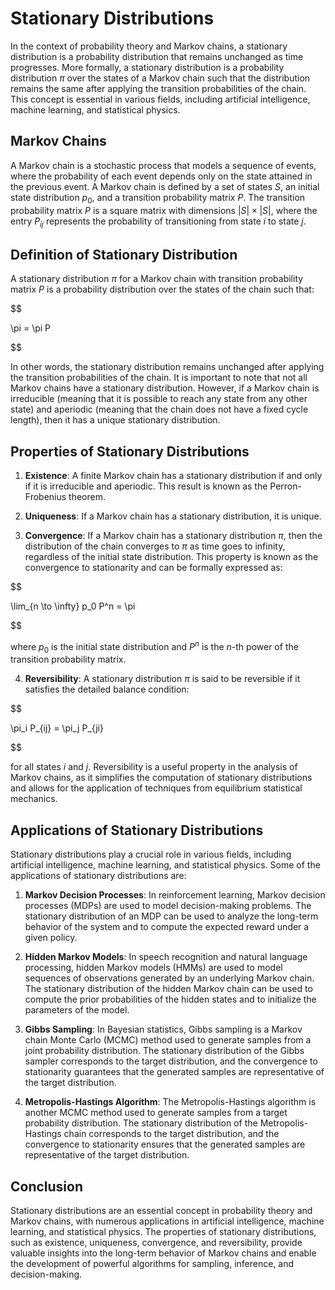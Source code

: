 # Stationary Distributions

In the context of probability theory and Markov chains, a stationary distribution is a probability distribution that remains unchanged as time progresses. More formally, a stationary distribution is a probability distribution $\pi$ over the states of a Markov chain such that the distribution remains the same after applying the transition probabilities of the chain. This concept is essential in various fields, including artificial intelligence, machine learning, and statistical physics.

## Markov Chains

A Markov chain is a stochastic process that models a sequence of events, where the probability of each event depends only on the state attained in the previous event. A Markov chain is defined by a set of states $S$, an initial state distribution $p_0$, and a transition probability matrix $P$. The transition probability matrix $P$ is a square matrix with dimensions $|S| \times |S|$, where the entry $P_{ij}$ represents the probability of transitioning from state $i$ to state $j$.

## Definition of Stationary Distribution

A stationary distribution $\pi$ for a Markov chain with transition probability matrix $P$ is a probability distribution over the states of the chain such that:


$$

\pi = \pi P

$$


In other words, the stationary distribution remains unchanged after applying the transition probabilities of the chain. It is important to note that not all Markov chains have a stationary distribution. However, if a Markov chain is irreducible (meaning that it is possible to reach any state from any other state) and aperiodic (meaning that the chain does not have a fixed cycle length), then it has a unique stationary distribution.

## Properties of Stationary Distributions

1. **Existence**: A finite Markov chain has a stationary distribution if and only if it is irreducible and aperiodic. This result is known as the Perron-Frobenius theorem.

2. **Uniqueness**: If a Markov chain has a stationary distribution, it is unique.

3. **Convergence**: If a Markov chain has a stationary distribution $\pi$, then the distribution of the chain converges to $\pi$ as time goes to infinity, regardless of the initial state distribution. This property is known as the convergence to stationarity and can be formally expressed as:

   
$$

   \lim_{n \to \infty} p_0 P^n = \pi
   
$$


   where $p_0$ is the initial state distribution and $P^n$ is the $n$-th power of the transition probability matrix.

4. **Reversibility**: A stationary distribution $\pi$ is said to be reversible if it satisfies the detailed balance condition:

   
$$

   \pi_i P_{ij} = \pi_j P_{ji}
   
$$


   for all states $i$ and $j$. Reversibility is a useful property in the analysis of Markov chains, as it simplifies the computation of stationary distributions and allows for the application of techniques from equilibrium statistical mechanics.

## Applications of Stationary Distributions

Stationary distributions play a crucial role in various fields, including artificial intelligence, machine learning, and statistical physics. Some of the applications of stationary distributions are:

1. **Markov Decision Processes**: In reinforcement learning, Markov decision processes (MDPs) are used to model decision-making problems. The stationary distribution of an MDP can be used to analyze the long-term behavior of the system and to compute the expected reward under a given policy.

2. **Hidden Markov Models**: In speech recognition and natural language processing, hidden Markov models (HMMs) are used to model sequences of observations generated by an underlying Markov chain. The stationary distribution of the hidden Markov chain can be used to compute the prior probabilities of the hidden states and to initialize the parameters of the model.

3. **Gibbs Sampling**: In Bayesian statistics, Gibbs sampling is a Markov chain Monte Carlo (MCMC) method used to generate samples from a joint probability distribution. The stationary distribution of the Gibbs sampler corresponds to the target distribution, and the convergence to stationarity guarantees that the generated samples are representative of the target distribution.

4. **Metropolis-Hastings Algorithm**: The Metropolis-Hastings algorithm is another MCMC method used to generate samples from a target probability distribution. The stationary distribution of the Metropolis-Hastings chain corresponds to the target distribution, and the convergence to stationarity ensures that the generated samples are representative of the target distribution.

## Conclusion

Stationary distributions are an essential concept in probability theory and Markov chains, with numerous applications in artificial intelligence, machine learning, and statistical physics. The properties of stationary distributions, such as existence, uniqueness, convergence, and reversibility, provide valuable insights into the long-term behavior of Markov chains and enable the development of powerful algorithms for sampling, inference, and decision-making.
